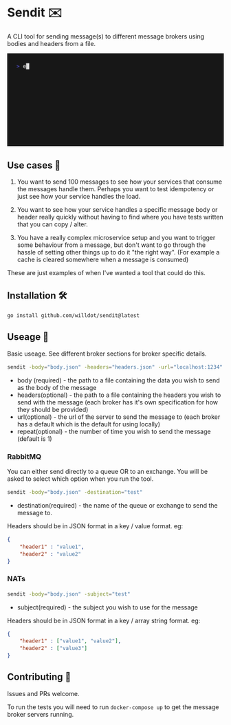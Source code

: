 # Sendit ✉️
A CLI tool for sending message(s) to different message brokers using bodies and headers from a file. 

![](https://github.com/willdot/sendit/blob/main/vhs/sendit.gif)

## Use cases 🤔

1. You want to send 100 messages to see how your services that consume the messages handle them. Perhaps you want to test idempotency or just see how your service handles the load.

1. You want to see how your service handles a specific message body or header really quickly without having to find where you have tests written that you can copy / alter.

1. You have a really complex microservice setup and you want to trigger some behaviour from a message, but don't want to go through the hassle of setting other things up to do it "the right way". (For example a cache is cleared somewhere when a message is consumed)

These are just examples of when I've wanted a tool that could do this.

## Installation 🛠️

``` sh
go install github.com/willdot/sendit@latest
```

## Useage 🧭
Basic useage. See different broker sections for broker specific details.

``` sh
sendit -body="body.json" -headers="headers.json" -url="localhost:1234" -repeat=3
```
* body (required) - the path to a file containing the data you wish to send as the body of the message
* headers(optional) - the path to a file containing the headers you wish to send with the message (each broker has it's own specification for how they should be provided)
* url(optional) - the url of the server to send the message to (each broker has a default which is the default for using locally)
* repeat(optional) - the number of time you wish to send the message (default is 1)

### RabbitMQ
You can either send directly to a queue OR to an exchange. You will be asked to select which option when you run the tool.

``` sh
sendit -body="body.json" -destination="test"
```
* destination(required) - the name of the queue or exchange to send the message to.

Headers should be in JSON format in a key / value format. eg:
``` json
{
    "header1" : "value1",
    "header2" : "value2"
}
```

### NATs
``` sh
sendit -body="body.json" -subject="test"
```
* subject(required) - the subject you wish to use for the message

Headers should be in JSON format in a key / array string format. eg:
``` json
{
    "header1" : ["value1", "value2"],
    "header2" : ["value3"]
}
```

## Contributing 🤝

Issues and PRs welcome.

To run the tests you will need to run `docker-compose up` to get the message broker servers running.